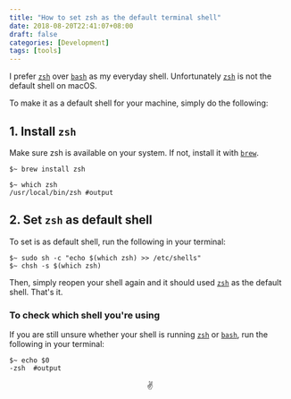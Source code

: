 ```yaml
---
title: "How to set zsh as the default terminal shell"
date: 2018-08-20T22:41:07+08:00
draft: false
categories: [Development]
tags: [tools]
---
```


I prefer [`zsh`][1] over [`bash`][2] as my everyday shell.
Unfortunately [`zsh`][1] is not the default shell on macOS.

To make it as a default shell for your machine, simply do the following:

## 1. Install `zsh`

Make sure zsh is available on your system. If not, install it with [`brew`][3].

```
$~ brew install zsh

$~ which zsh
/usr/local/bin/zsh #output
```

## 2. Set `zsh` as default shell

To set is as default shell, run the following in your terminal:

```
$~ sudo sh -c "echo $(which zsh) >> /etc/shells"
$~ chsh -s $(which zsh)
```

Then, simply reopen your shell again and it should used [`zsh`][1] as the default shell. That's it.

### To check which shell you're using

If you are still unsure whether your shell is running [`zsh`][1] or [`bash`][2], run the following in your terminal:

```
$~ echo $0
-zsh  #output
```

<center>✌️</center>

[1]:http://www.zsh.org/
[2]:https://www.gnu.org/software/bash/
[3]:https://brew.sh/